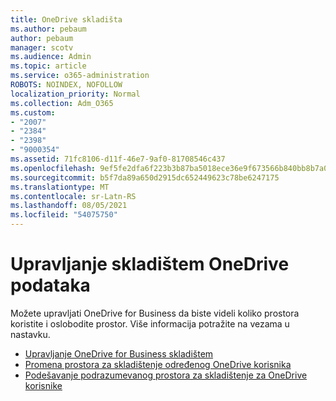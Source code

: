 ```yaml
---
title: OneDrive skladišta
ms.author: pebaum
author: pebaum
manager: scotv
ms.audience: Admin
ms.topic: article
ms.service: o365-administration
ROBOTS: NOINDEX, NOFOLLOW
localization_priority: Normal
ms.collection: Adm_O365
ms.custom:
- "2007"
- "2384"
- "2398"
- "9000354"
ms.assetid: 71fc8106-d11f-46e7-9af0-81708546c437
ms.openlocfilehash: 9ef5fe2dfa6f223b3b87ba5018ece36e9f673566b840bb8b7a0ed700f7bc94a5
ms.sourcegitcommit: b5f7da89a650d2915dc652449623c78be6247175
ms.translationtype: MT
ms.contentlocale: sr-Latn-RS
ms.lasthandoff: 08/05/2021
ms.locfileid: "54075750"
---
```

# <a name="manage-your-onedrive-storage"></a>Upravljanje skladištem OneDrive podataka

Možete upravljati OneDrive for Business da biste videli koliko prostora koristite i oslobodite prostor.  Više informacija potražite na vezama u nastavku.

- [Upravljanje OneDrive for Business skladištem](https://support.microsoft.com/office/31519161-059c-4764-b6f8-f5cd29f7fe68)
- [Promena prostora za skladištenje određenog OneDrive korisnika](https://docs.microsoft.com/onedrive/change-user-storage)
- [Podešavanje podrazumevanog prostora za skladištenje za OneDrive korisnike](https://docs.microsoft.com/onedrive/set-default-storage-space)